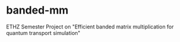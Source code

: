 # banded-mm
ETHZ Semester Project on "Efficient banded matrix multiplication for quantum transport simulation"
